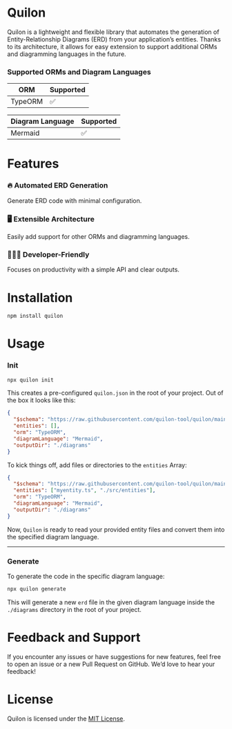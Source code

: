 # Quilon

Quilon is a lightweight and flexible library that automates the generation of Entity-Relationship Diagrams (ERD) from your application’s entities. Thanks to its architecture, it allows for easy extension to support additional ORMs and diagramming languages in the future.

### Supported ORMs and Diagram Languages

| **ORM**                | **Supported**  |
|------------------------|----------------|
| TypeORM                | ✅             |


| **Diagram Language**   | **Supported** |
|------------------------|---------------|
| Mermaid                | ✅             |

# Features

### 🔥 Automated ERD Generation
Generate ERD code with minimal configuration.

### 🖥️ Extensible Architecture
Easily add support for other ORMs and diagramming languages.

### 👨🏻‍💻 Developer-Friendly
Focuses on productivity with a simple API and clear outputs.

# Installation

```bash
npm install quilon
```

# Usage

### Init

```bash
npx quilon init
```

This creates a pre-configured `quilon.json` in the root of your project. Out of the box it looks like this:

```json
{
  "$schema": "https://raw.githubusercontent.com/quilon-tool/quilon/main/src/config/config-schema.json",
  "entities": [],
  "orm": "TypeORM",
  "diagramLanguage": "Mermaid",
  "outputDir": "./diagrams"
}
```

To kick things off, add files or directories to the `entities` Array:

```json
{
  "$schema": "https://raw.githubusercontent.com/quilon-tool/quilon/main/src/config/config-schema.json",
  "entities": ["myentity.ts", "./src/entities"],
  "orm": "TypeORM",
  "diagramLanguage": "Mermaid",
  "outputDir": "./diagrams"
}
```

Now, `Quilon` is ready to read your provided entity files and convert them into the specified diagram language.

---

### Generate

To generate the code in the specific diagram language:

```bash
npx quilon generate
```

This will generate a new `erd` file in the given diagram language inside the `./diagrams` directory in the root of your project.

# Feedback and Support

If you encounter any issues or have suggestions for new features, feel free to open an issue or a new Pull Request on GitHub. We’d love to hear your feedback!

# License

Quilon is licensed under the [MIT License](https://github.com/quilon-tool/quilon/blob/main/LICENSE).